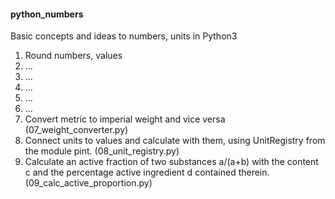<h4>python_numbers</h4>
<p>Basic concepts and ideas to numbers, units in Python3</p>
<ol>
<li>Round numbers, values</li>
<li>...</li>
<li>...</li>
<li>...</li>
<li>...</li>
<li>...</li>
<li>Convert metric to imperial weight and vice versa (07_weight_converter.py)</li>
<li>Connect units to values and calculate with them, using UnitRegistry from the module pint. (08_unit_registry.py)</li>
<li>Calculate an active fraction of two substances a/(a+b) with the content c and the percentage active ingredient d contained therein. (09_calc_active_proportion.py)</li>
</ol>
